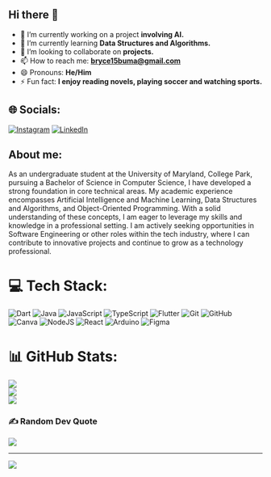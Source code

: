 ## Hi there 👋

- 🔭 I’m currently working on a project **involving AI.**
- 🌱 I’m currently learning **Data Structures and Algorithms.**
- 👯 I’m looking to collaborate on **projects.**
- 📫 How to reach me: **bryce15buma@gmail.com**
- 😄 Pronouns: **He/Him**
- ⚡ Fun fact: **I enjoy reading novels, playing soccer and watching sports.**
  
## 🌐 Socials:
[![Instagram](https://img.shields.io/badge/Instagram-%23E4405F.svg?logo=Instagram&logoColor=white)](https://instagram.com/https://www.instagram.com/_jugginbryce/) [![LinkedIn](https://img.shields.io/badge/LinkedIn-%230077B5.svg?logo=linkedin&logoColor=white)](https://linkedin.com/in/www.linkedin.com/in/bryce-biyeba) 

## About me:
As an undergraduate student at the University of Maryland, College Park, pursuing a Bachelor of Science in Computer Science, I have developed a strong foundation in core technical areas. My academic experience encompasses Artificial Intelligence and Machine Learning, Data Structures and Algorithms, and Object-Oriented Programming. With a solid understanding of these concepts, I am eager to leverage my skills and knowledge in a professional setting. I am actively seeking opportunities in Software Engineering or other roles within the tech industry, where I can contribute to innovative projects and continue to grow as a technology professional.

# 💻 Tech Stack:
![Dart](https://img.shields.io/badge/dart-%230175C2.svg?style=for-the-badge&logo=dart&logoColor=white) ![Java](https://img.shields.io/badge/java-%23ED8B00.svg?style=for-the-badge&logo=openjdk&logoColor=white) ![JavaScript](https://img.shields.io/badge/javascript-%23323330.svg?style=for-the-badge&logo=javascript&logoColor=%23F7DF1E) ![TypeScript](https://img.shields.io/badge/typescript-%23007ACC.svg?style=for-the-badge&logo=typescript&logoColor=white) ![Flutter](https://img.shields.io/badge/Flutter-%2302569B.svg?style=for-the-badge&logo=Flutter&logoColor=white) ![Git](https://img.shields.io/badge/git-%23F05033.svg?style=for-the-badge&logo=git&logoColor=white) ![GitHub](https://img.shields.io/badge/github-%23121011.svg?style=for-the-badge&logo=github&logoColor=white) ![Canva](https://img.shields.io/badge/Canva-%2300C4CC.svg?style=for-the-badge&logo=Canva&logoColor=white) ![NodeJS](https://img.shields.io/badge/node.js-6DA55F?style=for-the-badge&logo=node.js&logoColor=white) ![React](https://img.shields.io/badge/react-%2320232a.svg?style=for-the-badge&logo=react&logoColor=%2361DAFB) ![Arduino](https://img.shields.io/badge/-Arduino-00979D?style=for-the-badge&logo=Arduino&logoColor=white) ![Figma](https://img.shields.io/badge/figma-%23F24E1E.svg?style=for-the-badge&logo=figma&logoColor=white)

# 📊 GitHub Stats:
![](https://github-readme-stats.vercel.app/api?username=bbbiyeba&theme=gotham&hide_border=false&include_all_commits=false&count_private=false)<br/>
![](https://github-readme-streak-stats.herokuapp.com/?user=bbbiyeba&theme=gotham&hide_border=false)<br/>
![](https://github-readme-stats.vercel.app/api/top-langs/?username=bbbiyeba&theme=gotham&hide_border=false&include_all_commits=false&count_private=false&layout=compact)

### ✍️ Random Dev Quote
![](https://quotes-github-readme.vercel.app/api?type=horizontal&theme=tokyonight)

---
[![](https://visitcount.itsvg.in/api?id=bbbiyeba&icon=0&color=0)](https://visitcount.itsvg.in)

<!-- Proudly created with GPRM ( https://gprm.itsvg.in ) -->
